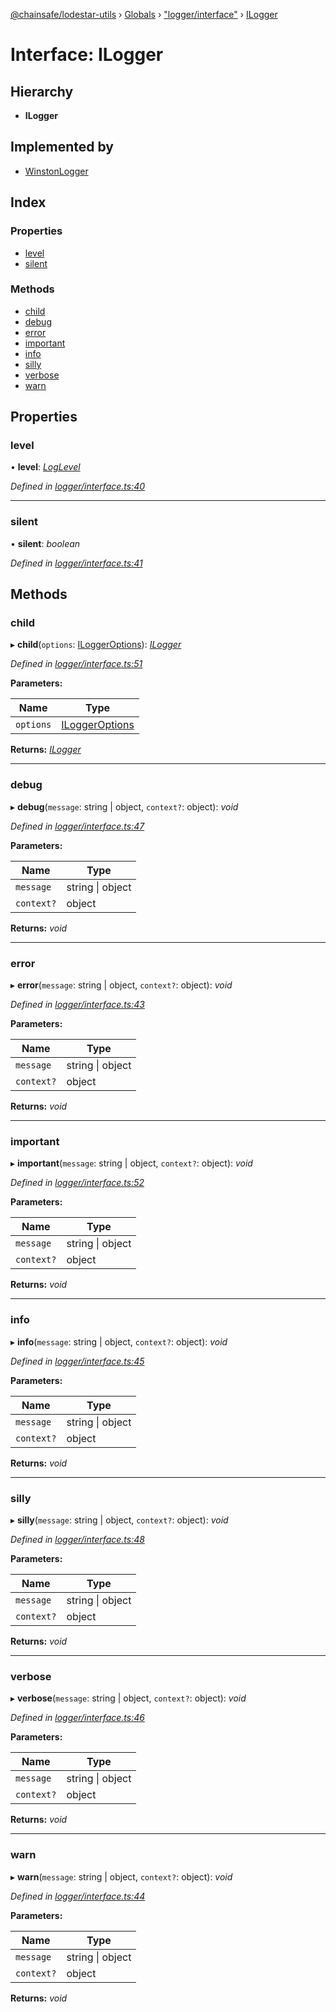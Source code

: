 [@chainsafe/lodestar-utils](../README.md) › [Globals](../globals.md) › ["logger/interface"](../modules/_logger_interface_.md) › [ILogger](_logger_interface_.ilogger.md)

# Interface: ILogger

## Hierarchy

* **ILogger**

## Implemented by

* [WinstonLogger](../classes/_logger_winston_.winstonlogger.md)

## Index

### Properties

* [level](_logger_interface_.ilogger.md#level)
* [silent](_logger_interface_.ilogger.md#silent)

### Methods

* [child](_logger_interface_.ilogger.md#child)
* [debug](_logger_interface_.ilogger.md#debug)
* [error](_logger_interface_.ilogger.md#error)
* [important](_logger_interface_.ilogger.md#important)
* [info](_logger_interface_.ilogger.md#info)
* [silly](_logger_interface_.ilogger.md#silly)
* [verbose](_logger_interface_.ilogger.md#verbose)
* [warn](_logger_interface_.ilogger.md#warn)

## Properties

###  level

• **level**: *[LogLevel](../enums/_logger_interface_.loglevel.md)*

*Defined in [logger/interface.ts:40](https://github.com/ChainSafe/lodestar/blob/176e51ae9/packages/lodestar-utils/src/logger/interface.ts#L40)*

___

###  silent

• **silent**: *boolean*

*Defined in [logger/interface.ts:41](https://github.com/ChainSafe/lodestar/blob/176e51ae9/packages/lodestar-utils/src/logger/interface.ts#L41)*

## Methods

###  child

▸ **child**(`options`: [ILoggerOptions](_logger_interface_.iloggeroptions.md)): *[ILogger](_logger_interface_.ilogger.md)*

*Defined in [logger/interface.ts:51](https://github.com/ChainSafe/lodestar/blob/176e51ae9/packages/lodestar-utils/src/logger/interface.ts#L51)*

**Parameters:**

Name | Type |
------ | ------ |
`options` | [ILoggerOptions](_logger_interface_.iloggeroptions.md) |

**Returns:** *[ILogger](_logger_interface_.ilogger.md)*

___

###  debug

▸ **debug**(`message`: string | object, `context?`: object): *void*

*Defined in [logger/interface.ts:47](https://github.com/ChainSafe/lodestar/blob/176e51ae9/packages/lodestar-utils/src/logger/interface.ts#L47)*

**Parameters:**

Name | Type |
------ | ------ |
`message` | string &#124; object |
`context?` | object |

**Returns:** *void*

___

###  error

▸ **error**(`message`: string | object, `context?`: object): *void*

*Defined in [logger/interface.ts:43](https://github.com/ChainSafe/lodestar/blob/176e51ae9/packages/lodestar-utils/src/logger/interface.ts#L43)*

**Parameters:**

Name | Type |
------ | ------ |
`message` | string &#124; object |
`context?` | object |

**Returns:** *void*

___

###  important

▸ **important**(`message`: string | object, `context?`: object): *void*

*Defined in [logger/interface.ts:52](https://github.com/ChainSafe/lodestar/blob/176e51ae9/packages/lodestar-utils/src/logger/interface.ts#L52)*

**Parameters:**

Name | Type |
------ | ------ |
`message` | string &#124; object |
`context?` | object |

**Returns:** *void*

___

###  info

▸ **info**(`message`: string | object, `context?`: object): *void*

*Defined in [logger/interface.ts:45](https://github.com/ChainSafe/lodestar/blob/176e51ae9/packages/lodestar-utils/src/logger/interface.ts#L45)*

**Parameters:**

Name | Type |
------ | ------ |
`message` | string &#124; object |
`context?` | object |

**Returns:** *void*

___

###  silly

▸ **silly**(`message`: string | object, `context?`: object): *void*

*Defined in [logger/interface.ts:48](https://github.com/ChainSafe/lodestar/blob/176e51ae9/packages/lodestar-utils/src/logger/interface.ts#L48)*

**Parameters:**

Name | Type |
------ | ------ |
`message` | string &#124; object |
`context?` | object |

**Returns:** *void*

___

###  verbose

▸ **verbose**(`message`: string | object, `context?`: object): *void*

*Defined in [logger/interface.ts:46](https://github.com/ChainSafe/lodestar/blob/176e51ae9/packages/lodestar-utils/src/logger/interface.ts#L46)*

**Parameters:**

Name | Type |
------ | ------ |
`message` | string &#124; object |
`context?` | object |

**Returns:** *void*

___

###  warn

▸ **warn**(`message`: string | object, `context?`: object): *void*

*Defined in [logger/interface.ts:44](https://github.com/ChainSafe/lodestar/blob/176e51ae9/packages/lodestar-utils/src/logger/interface.ts#L44)*

**Parameters:**

Name | Type |
------ | ------ |
`message` | string &#124; object |
`context?` | object |

**Returns:** *void*
